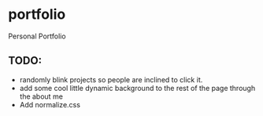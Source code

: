# portfolio

Personal Portfolio
## TODO:
- randomly blink projects so people are inclined to click it.
- add some cool little dynamic background to the rest of the page through the about me
- Add normalize.css 

